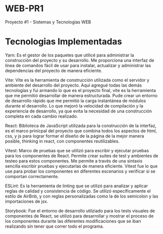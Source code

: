 # WEB-PR1
Proyecto #1 - Sistemas y Tecnologías WEB

# Tecnologias Implementadas 
Yarn: 
    Es el gestor de los paquetes que utilicé para administrar la construcción del proyecto y su desarrollo. Me proporciona una interfaz de línea de comandos fácil de usar para instalar, actualizar y administrar las dependencias del proyecto de manera eficiente. 

Vite: 
    Vite es la herramienta de construcción utilizada como el servidor y ambiente del desarrollo del proyecto. Aquí agregué todas las demás tecnologías y fui armando lo que es el proyecto final, vite es la herramienta que me permitió desarrollar de manera estructurada. Pude crear un entorno de desarrollo rápido que me permitió la carga instantánea de módulos durante el desarrollo. Lo que mejoró  la velocidad de compilación y la experiencia de desarrollo, ya que evita la necesidad de una construcción completa en cada cambio realizado.

React: 
    Biblioteca de JavaScript utilizada para la construcción de la interfaz, es el marco prinicpal del proyecto que combina todos los aspectos de html, css, y js para lograr formar el diseño de la página de la mejor manera posible, thinking in react, con componentes reutilizables.

Vitest: 
    Marco de pruebas que se utilizó para escribir y ejecutar pruebas para los componentes de React. Permite crear suites de test y ambientes de testeo para estos componentes. Me permite a través de una sintaxis sencilla  escribir pruebas y ejecutarlas de manera eficiente. Vitest fue lo que use para probar los componentes en diferentes escenarios y verificar si se comportan correctamente.

ESLint: 
    Es la herramienta de linting que se utilizó para analizar y aplicar reglas de calidad y consistencia de código. Se utilizó específicamente el estilo de AirBnb, y con reglas personalizadas como la de los semicolon y las importaciones de jsx.

Storybook: 
    Fue el entorno de desarrollo utilziado para los tests visuales de componentes de React, se utilizó para desarrollar y mostrar el proceso de los componentes durante las diferentes modificaciones que se iban realizando sin tener que correr todo el programa.

